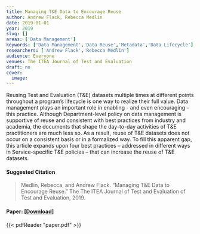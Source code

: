 ```yaml
---
title: Managing T&E Data to Encourage Reuse
author: Andrew Flack, Rebecca Medlin
date: 2019-01-01
year: 2019
slug: []
areas: ['Data Management']
keywords: ['Data Management','Data Reuse','Metadata','Data Lifecycle']
researchers: ['Andrew Flack','Rebecca Medlin']
audience: Everyone
venues: The ITEA Journal of Test and Evaluation
draft: no
cover:
  image: 
---
```




Reusing Test and Evaluation (T&E) datasets multiple times at different points throughout a program’s lifecycle is one way to realize their full value. Data management plays an important role in enabling - and even encouraging – this practice. Although Department-level policy on data management is supportive of reuse and consistent with best practices from industry and academia, the documents that shape the day-to-day activities of T&E practitioners are much less so. As a result, reuse of T&E datasets does not occur on a consistent basis or in a formalized way. To fill this apparent gap, this article expands upon four best practices – addressed in different ways in Service-specific T&E policies – that can increase the reuse of T&E datasets.

#### Suggested Citation
> Medlin, Rebecca, and Andrew Flack. “Managing T&E Data to Encourage Reuse.” The The ITEA Journal of Test and Evaluation of Test and Evaluation, 2019.



#### Paper: [[Download](paper.pdf)]
{{< pdfReader "paper.pdf" >}}


